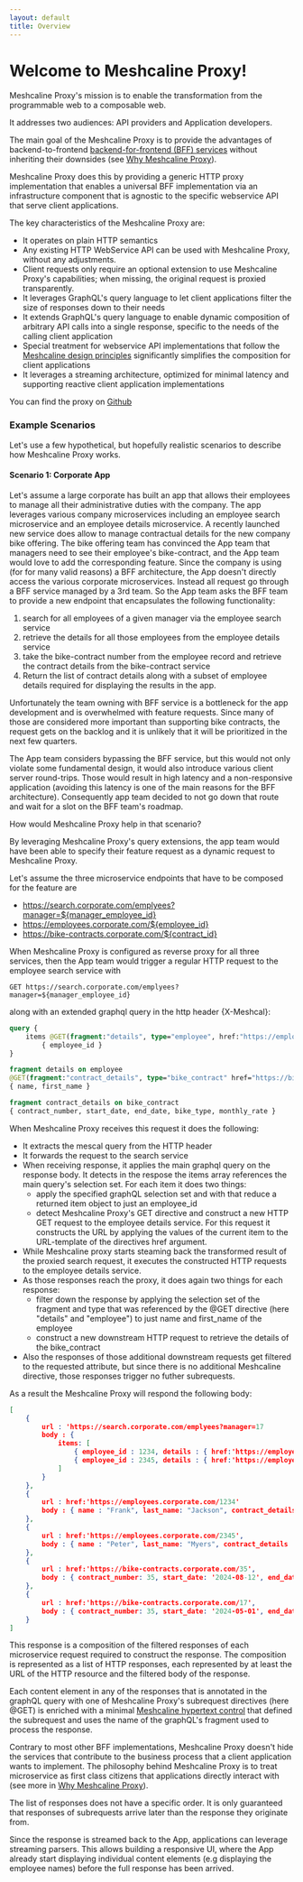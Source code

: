 ```yaml
---
layout: default
title: Overview
---
```


# Welcome to Meshcaline Proxy!

Meshcaline Proxy's mission is to enable the transformation from the 
programmable web to a composable web. 

It addresses two audiences: API providers and Application developers.

The main goal of the Meshcaline Proxy is to provide the advantages of backend-to-frontend [backend-for-frontend (BFF) services](https://samnewman.io/patterns/architectural/bff/) without inheriting
their downsides (see [Why Meshcaline Proxy](why.md)).

Meshcaline Proxy does this by providing a generic HTTP proxy implementation that enables a universal BFF implementation 
via an infrastructure component that is agnostic to the specific webservice API that serve client applications.

The key characteristics of the Meshcaline Proxy are:
* It operates on plain HTTP semantics
* Any existing HTTP WebService API can be used with Meshcaline Proxy, without any adjustments.
* Client requests only require an optional extension to use Meshcaline Proxy's capabilities; when 
  missing, the original request is proxied transparently.
* It leverages GraphQL's query language to let client applications filter the size of responses down to their needs
* It extends GraphQL's query language to enable dynamic composition of arbitrary API calls into a single response,
  specific to the needs of the calling client application
* Special treatment for webservice API implementations that follow the
  [Meshcaline design principles](https://meshcaline.org) significantly simplifies the 
  composition for client applications
* It leverages a streaming architecture, optimized for minimal latency and supporting 
  reactive client application implementations 

You can find the proxy on [Github](https://github.com/meshcalero/meshcaline-proxy)

### Example Scenarios

Let's use a few hypothetical, but hopefully realistic scenarios to describe how Meshcaline Proxy works.

#### Scenario 1: Corporate App

Let's assume a large corporate has built an app that allows their employees to manage all their administrative 
duties with the company. The app leverages various company microservices including an employee search microservice and 
an employee details microservice. A recently launched new service does allow to manage contractual details 
for the new company bike offering.
The bike offering team has convinced the App team that managers need to see their employee's bike-contract, and the
App team would love to add the corresponding feature.
Since the company is using (for for many valid reasons) a BFF architecture, the App doesn't directly access 
the various corporate microservices. Instead all request go through a BFF service managed by a 3rd team. 
So the App team asks the BFF team to provide a new endpoint that encapsulates the following functionality:

1. search for all employees of a given manager via the employee search service
1. retrieve the details for all those employees from the employee details service
1. take the bike-contract number from the employee record and retrieve the contract details from the bike-contract service 
2. Return the list of contract details along with a subset of employee details required for displaying the results in the app.

Unfortunately the team owning with BFF service is a bottleneck for the app development and is overwhelmed 
with feature requests. Since many of those are considered more important than supporting bike contracts, the request
gets on the backlog and it is unlikely that it will be prioritized in the next few quarters.

The App team considers bypassing the BFF service, but this would not only violate some fundamental design, it would
also introduce various client server round-trips. Those would result in high latency and a non-responsive application 
(avoiding this latency is one of the main reasons for the BFF architecture). Consequently app team decided to not
go down that route and wait for a slot on the BFF team's roadmap. 

How would Meshcaline Proxy help in that scenario?

By leveraging Meshcaline Proxy's query extensions, the app team would have been able to specify their feature request as a 
dynamic request to Meshcaline Proxy.

Let's assume the three microservice endpoints that have to be composed for the feature are
* https://search.corporate.com/emplyees?manager=${manager_employee_id}
* https://employees.corporate.com/${employee_id}
* https://bike-contracts.corporate.com/${contract_id}

When Meshcaline Proxy is configured as reverse proxy for all three services, then the App team would trigger a regular 
HTTP request to the employee search service with 
```
GET https://search.corporate.com/emplyees?manager=${manager_employee_id}
```
along with an extended graphql query in the http header {X-Meshcal}:

```graphql
query {
    items @GET(fragment:"details", type="employee", href:"https://employees.corporate.com/${employee_id}") : 
        { employee_id }
}

fragment details on employee 
@GET(fragment:"contract_details", type="bike_contract" href="https://bike-contracts.corporate.com/${bike_contract_nr}")
{ name, first_name }

fragment contract_details on bike_contract
{ contract_number, start_date, end_date, bike_type, monthly_rate }
```

When Meshcaline Proxy receives this request it does the following:
* It extracts the mescal query from the HTTP header
* It forwards the request to the search service
* When receiving response, it applies the main graphql query on the response body. It detects in the respose the items array 
  references the main query's selection set. For each item it does two things:
  * apply the specified graphQL selection set and with that reduce a returned item object to just an employee_id 
  * detect Meshcaline Proxy's GET directive and construct a new HTTP GET request to the employee details service. For this request
    it constructs the URL by applying the values of the current item to the URL-template of the directives href argument.
* While Meshcaline proxy starts steaming back the transformed result of the proxied search request, it executes the constructed
  HTTP requests to the employee details service.
* As those responses reach the proxy, it does again two things for each response:
  * filter down the response by applying the selection set of the fragment and type that was referenced by the @GET directive (here "details" and "employee") to just name and first_name of the employee
  * construct a new downstream HTTP request to retrieve the details of the bike_contract
* Also the responses of those additional downstream requests get filtered to the requested attribute, but since there is no additional 
  Meshcaline directive, those responses trigger no futher subrequests.

As a result the Meshcaline Proxy will respond the following body:

```json
[
    { 
        url : 'https://search.corporate.com/emplyees?manager=17
        body : {
            items: [
                { employee_id : 1234, details : { href:'https://employees.corporate.com/1234' } },
                { employee_id : 2345, details : { href:'https://employees.corporate.com/2345' } }
            ]
        }
    },
    { 
        url : href:'https://employees.corporate.com/1234'
        body : { name : "Frank", last_name: "Jackson", contract_details : { href:'https://bike-contracts.corporate.com/17' } }
    },
    { 
        url : href:'https://employees.corporate.com/2345',
        body : { name : "Peter", last_name: "Myers", contract_details : { href:'https://bike-contracts.corporate.com/35' } }
    },
    { 
        url : href:'https://bike-contracts.corporate.com/35',
        body : { contract_number: 35, start_date: '2024-08-12', end_date: '2027-08-11', bike_type: 'city' , monthly_rate: 1800 }
    },
    { 
        url : href:'https://bike-contracts.corporate.com/17',
        body : { contract_number: 35, start_date: '2024-05-01', end_date: '2027-04-30', bike_type: 'tracking' , monthly_rate: 2100 }
    }
]
```

This response is a composition of the filtered responses of each microservice request required to construct the response.
The composition is represented as a list of HTTP responses, each represented by at least the URL of the HTTP resource and
the filtered body of the response.

Each content element in any of the responses that is annotated in the graphQL query with one of Meshcaline Proxy's 
subrequest directives (here @GET) is enriched with a minimal
[Meshcaline hypertext control](https://meshcaline.org/basics/#hypertext-controls) that defined the subrequest and uses the
name of the graphQL's fragment used to process the response. 

Contrary to most other BFF implementations, Meshcaline Proxy doesn't hide the services that contribute to the business process
that a client application wants to implement. The philosophy behind Meshcaline Proxy is to treat microservice as first 
class citizens that applications directly interact with (see more in [Why Meshcaline Proxy](why.md)).

The list of responses does not have a specific order. It is only guaranteed that responses of subrequests arrive later
than the response they originate from.

Since the response is streamed back to the App, applications can leverage streaming parsers. This allows building a responsive UI,
where the App already start displaying individual content elements (e.g displaying the employee names) before the full response
has been arrived.


